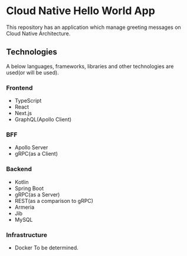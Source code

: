 # Cloud Native Hello World App

This repository has an application which manage greeting messages on Cloud Native Architecture.

## Technologies

A below languages, frameworks, libraries and other technologies are used(or will be used).

### Frontend

- TypeScript
- React
- Next.js
- GraphQL(Apollo Client)

### BFF

- Apollo Server
- gRPC(as a Client)

### Backend

- Kotlin
- Spring Boot
- gRPC(as a Server)
- REST(as a comparison to gRPC)
- Armeria
- Jib
- MySQL

### Infrastructure 

- Docker
To be determined.


